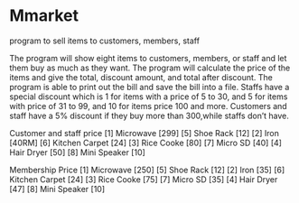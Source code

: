# Mmarket
program to sell items to customers, members, staff

The program will show eight items to customers, members, or staff and let them buy as much as they want. 
The program will calculate the price of the items and give the total, discount amount, and total after discount. 
The program is able to print out the bill and save the bill into a file.
Staffs have a special discount which is 1 for items with a price of 5 to 30, and 5 for items with price of 31 to 99, and 10 for items price 100 and more.
Customers and staff have a 5% discount if they buy more than 300,while staffs don’t have.

 Customer and staff price
[1] Microwave [299] [5] Shoe Rack [12]
[2] Iron [40RM] [6] Kitchen Carpet [24]
[3] Rice Cooke [80] [7] Micro SD [40]
[4] Hair Dryer [50] [8] Mini Speaker [10]

 Membership Price
[1] Microwave [250] [5] Shoe Rack [12]
[2] Iron [35] [6] Kitchen Carpet [24]
[3] Rice Cooke [75] [7] Micro SD [35]
[4] Hair Dryer [47] [8] Mini Speaker [10]
